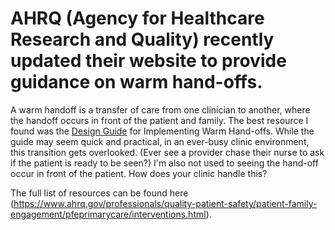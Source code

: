 # AHRQ (Agency for Healthcare Research and Quality) recently updated their website to provide guidance on warm hand-offs. 

A warm handoff is a transfer of care from one clinician to another, where the handoff occurs in front of the patient and family. The best resource I found was the [Design Guide](google.com) for Implementing Warm Hand-offs. While the guide may seem quick and practical, in an ever-busy clinic environment, this transition gets overlooked. (Ever see a provider chase their nurse to ask if the patient is ready to be seen?) I'm also not used to seeing the hand-off occur in front of the patient. How does your clinic handle this? 

The full list of resources can be found here (https://www.ahrq.gov/professionals/quality-patient-safety/patient-family-engagement/pfeprimarycare/interventions.html). 
